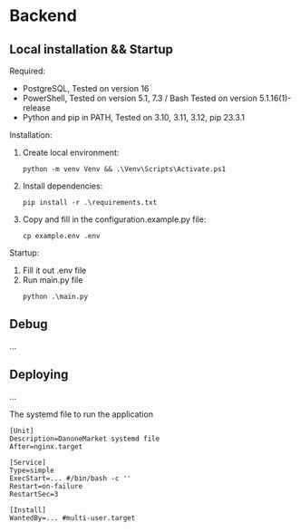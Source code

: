 # Backend

Local installation && Startup
-----------------------------

Required:

* PostgreSQL, Tested on version 16
* PowerShell, Tested on version 5.1, 7.3 / Bash Tested on version 5.1.16(1)-release
* Python and pip in PATH, Tested on 3.10, 3.11, 3.12, pip 23.3.1

Installation:

1. Create local environment:
    ```shell
    python -m venv Venv && .\Venv\Scripts\Activate.ps1
    ```
2. Install dependencies:
    ```shell
    pip install -r .\requirements.txt
    ```
3. Copy and fill in the configuration.example.py file:
    ```shell
    cp example.env .env
    ```

Startup:

1. Fill it out .env file
2. Run main.py file
    ```shell
    python .\main.py
    ```


Debug
-----

...

Deploying
---------

...

The systemd file to run the application

```shell
[Unit]
Description=DanoneMarket systemd file
After=nginx.target

[Service]
Type=simple
ExecStart=... #/bin/bash -c ''
Restart=on-failure
RestartSec=3

[Install]
WantedBy=... #multi-user.target
```

